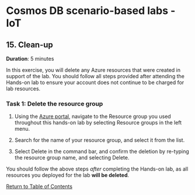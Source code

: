 # Cosmos DB scenario-based labs - IoT

## 15. Clean-up

**Duration**: 5 minutes

In this exercise, you will delete any Azure resources that were created in support of the lab. You should follow all steps provided after attending the Hands-on lab to ensure your account does not continue to be charged for lab resources.

### Task 1: Delete the resource group

1. Using the [Azure portal](https://portal.azure.com), navigate to the Resource group you used throughout this hands-on lab by selecting Resource groups in the left menu.

2. Search for the name of your resource group, and select it from the list.

3. Select Delete in the command bar, and confirm the deletion by re-typing the resource group name, and selecting Delete.

You should follow the above steps _after_ completing the Hands-on lab, as all resources you deployed for the lab **will be deleted**.

[Return to Table of Contents](./README.md)
